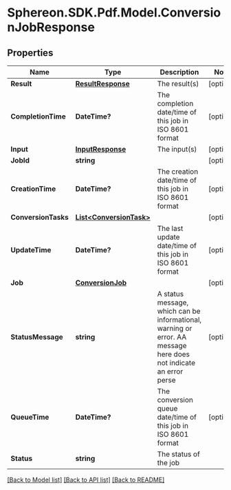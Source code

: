 # Sphereon.SDK.Pdf.Model.ConversionJobResponse
## Properties

Name | Type | Description | Notes
------------ | ------------- | ------------- | -------------
**Result** | [**ResultResponse**](ResultResponse.md) | The result(s) | [optional] 
**CompletionTime** | **DateTime?** | The completion date/time of this job in ISO 8601 format | [optional] 
**Input** | [**InputResponse**](InputResponse.md) | The input(s) | [optional] 
**JobId** | **string** |  | [optional] 
**CreationTime** | **DateTime?** | The creation date/time of this job in ISO 8601 format | [optional] 
**ConversionTasks** | [**List&lt;ConversionTask&gt;**](ConversionTask.md) |  | [optional] 
**UpdateTime** | **DateTime?** | The last update date/time of this job in ISO 8601 format | [optional] 
**Job** | [**ConversionJob**](ConversionJob.md) |  | [optional] 
**StatusMessage** | **string** | A status message, which can be informational, warning or error. AA message here does not indicate an error perse | [optional] 
**QueueTime** | **DateTime?** | The conversion queue date/time of this job in ISO 8601 format | [optional] 
**Status** | **string** | The status of the job | 

[[Back to Model list]](../README.md#documentation-for-models) [[Back to API list]](../README.md#documentation-for-api-endpoints) [[Back to README]](../README.md)

